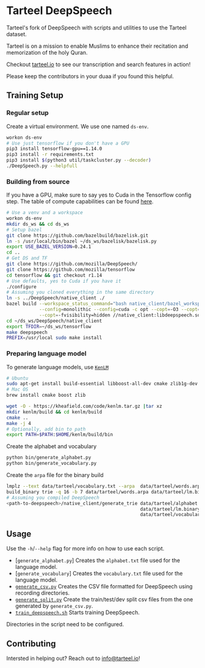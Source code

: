 # Tarteel DeepSpeech

Tarteel's fork of DeepSpeech with scripts and utilities to use the Tarteel dataset.

Tarteel is on a mission to enable Muslims to enhance their recitation and memorization of the
holy Quran.

Checkout [tarteel.io] to see our transcription and search features in action!

Please keep the contributors in your duaa if you found this helpful.

## Training Setup

### Regular setup

Create a virtual environment.
We use one named `ds-env`.

```bash
workon ds-env
# Use just tensorflow if you don't have a GPU
pip3 install tensorflow-gpu==1.14.0
pip3 install -r requirements.txt
pip3 install $(python3 util/taskcluster.py --decoder)
./DeepSpeech.py --helpfull
```

### Building from source

If you have a GPU, make sure to say yes to Cuda in the Tensorflow config step.
The table of compute capabilities can be found [here](https://developer.nvidia.com/cuda-gpus#compute).

```bash
# Use a venv and a workspace
workon ds-env
mkdir ds_ws && cd ds_ws
# Setup bazel
git clone https://github.com/bazelbuild/bazelisk.git
ln -s /usr/local/bin/bazel ~/ds_ws/bazelisk/bazelisk.py
export USE_BAZEL_VERSION=0.24.1
cd ..
# Get DS and TF
git clone https://github.com/mozilla/DeepSpeech/
git clone https://github.com/mozilla/tensorflow
cd tensorflow && git checkout r1.14
# Use defaults, yes to Cuda if you have it
./configure
# Assuming you cloned everything in the same directory
ln -s ../DeepSpeech/native_client ./
bazel build --workspace_status_command="bash native_client/bazel_workspace_status_cmd.sh" \
            --config=monolithic --config=cuda -c opt --copt=-O3 --copt="-D_GLIBCXX_USE_CXX11_ABI=0" \
            --copt=-fvisibility=hidden //native_client:libdeepspeech.so //native_client:generate_trie
cd ~/ds_ws/DeepSpeech/native_client
export TFDIR=~/ds_ws/tensorflow
make deepspeech
PREFIX=/usr/local sudo make install
```

### Preparing language model

To generate language models, use [`KenLM`]

```bash
# Ubuntu
sudo apt-get install build-essential libboost-all-dev cmake zlib1g-dev libbz2-dev liblzma-dev 
# Mac OS
brew install cmake boost zlib

wget -O - https://kheafield.com/code/kenlm.tar.gz |tar xz
mkdir kenlm/build && cd kenlm/build
cmake ..
make -j 4
# Optionally, add bin to path
export PATH=$PATH:$HOME/kenlm/build/bin
```

Create the alphabet and vocabulary

```bash
python bin/generate_alphabet.py
python bin/generate_vocabulary.py
```

Create the `arpa` file for the binary build

```bash
lmplz --text data/tarteel/vocabulary.txt --arpa  data/tarteel/words.arpa --o 4
build_binary trie -q 16 -b 7 data/tarteel/words.arpa data/tarteel/lm.binary
# Assuming you compiled DeepSpeech
<path-to-deepspeech>/native_client/generate_trie data/tarteel/alphabet.txt \
                                                 data/tarteel/lm.binary \
                                                 data/tarteel/vocabulary.txt quran.trie
```

## Usage

Use the `-h`/`--help` flag for more info on how to use each script.

* [`generate_alphabet.py`] Creates the `alphabet.txt` file used for the language model.
* [`generate_vocabulary`] Creates the `vocabulary.txt` file used for the language model.
* [`generate_csv.py`] Creates the CSV file formatted for DeepSpeech using recording directories.
* [`generate_split.py`] Create the train/test/dev split csv files from the one generated by `generate_csv.py`.
* [`train_deepspeech.sh`] Starts training DeepSpeech.

Directories in the script need to be configured.

## Contributing

Intersted in helping out? Reach out to [info@tarteel.io](mailto:info@tarteel.io)!

[`generate_alphabet`]: generate_alphabet.py
[`generate_vocabulary]: generate_vocaulary.py
[`train_deepspeech.sh`]: train_deepspeech.sh
[`generate_csv.py`]: generate_csv.py
[`generate_split.py`]: generate_split.py
[`KenLM`]: https://kheafield.com/code/kenlm/
[tarteel.io]: https://www.tarteel.io
